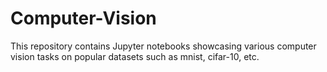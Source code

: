 # Computer-Vision
This repository contains Jupyter notebooks showcasing various computer vision tasks on popular datasets such as mnist, cifar-10, etc.
